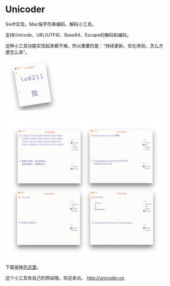 # Unicoder
Swift实现，Mac端字符串编码、解码小工具。

支持Unicode、URL(UTF8)、Base64、Escape的解码和编码。

这种小工具功能实现起来都不难，所以重要的是：“持续更新，优化体验，怎么方便怎么来”。

![Logo](Preview/logo.png)

![Preview](Preview/preview.png)

下载链接[在这里](http://7xl2dx.com1.z0.glb.clouddn.com/Unicoder.app.zip)。

这个小工具有自己的网站哦，欢迎来访。
http://unicoder.cn